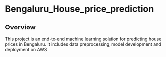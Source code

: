 # Bengaluru_House_price_prediction

## Overview
This project is an end-to-end machine learning solution for predicting house prices in Bengaluru. It includes data preprocessing, model development and deployment on AWS
